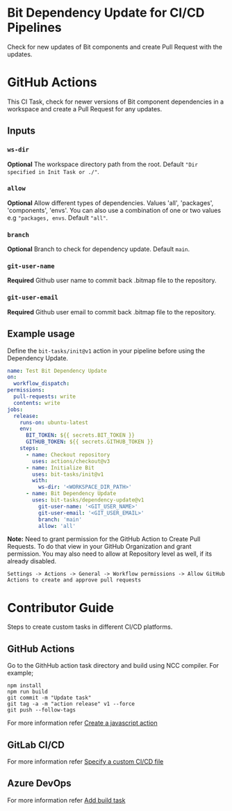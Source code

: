 # Bit Dependency Update for CI/CD Pipelines
Check for new updates of Bit components and create Pull Request with the updates.

# GitHub Actions

This CI Task, check for newer versions of Bit component dependencies in a workspace and create a Pull Request for any updates.

## Inputs

### `ws-dir`

**Optional** The workspace directory path from the root. Default `"Dir specified in Init Task or ./"`.

### `allow`

**Optional** Allow different types of dependencies. Values 'all', 'packages', 'components', 'envs'. You can also use a combination of one or two values e.g `"packages, envs`. Default `"all"`.

### `branch`

**Optional** Branch to check for dependency update. Default `main`.

### `git-user-name`

**Required** Github user name to commit back .bitmap file to the repository.

### `git-user-email`

**Required** Github user email to commit back .bitmap file to the repository.

## Example usage

Define the `bit-tasks/init@v1` action in your pipeline before using the Dependency Update.

```yaml
name: Test Bit Dependency Update
on:
  workflow_dispatch:
permissions:
  pull-requests: write
  contents: write
jobs:
  release:
    runs-on: ubuntu-latest
    env:
      BIT_TOKEN: ${{ secrets.BIT_TOKEN }}
      GITHUB_TOKEN: ${{ secrets.GITHUB_TOKEN }}
    steps:
      - name: Checkout repository
        uses: actions/checkout@v3
      - name: Initialize Bit
        uses: bit-tasks/init@v1
        with:
          ws-dir: '<WORKSPACE_DIR_PATH>'
      - name: Bit Dependency Update
        uses: bit-tasks/dependency-update@v1
          git-user-name: '<GIT_USER_NAME>'
          git-user-email: '<GIT_USER_EMAIL>'
          branch: 'main'
          allow: 'all'
```

**Note:** Need to grant permission for the GitHub Action to Create Pull Requests. 
To do that view in your GitHub Organization and grant permission. You may also need to allow at Repository level as well, if its already disabled.

```
Settings -> Actions -> General -> Workflow permissions -> Allow GitHub Actions to create and approve pull requests
```

# Contributor Guide

Steps to create custom tasks in different CI/CD platforms.

## GitHub Actions

Go to the GithHub action task directory and build using NCC compiler. For example;

```
npm install
npm run build
git commit -m "Update task"
git tag -a -m "action release" v1 --force
git push --follow-tags
```

For more information refer [Create a javascript action](https://docs.github.com/en/actions/creating-actions/creating-a-javascript-action)

## GitLab CI/CD

For more information refer [Specify a custom CI/CD file](https://docs.gitlab.com/ee/ci/pipelines/settings.html#specify-a-custom-cicd-configuration-file)

## Azure DevOps

For more information refer [Add build task](https://learn.microsoft.com/en-us/azure/devops/extend/develop/add-build-task?view=azure-devops)

